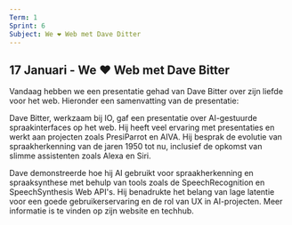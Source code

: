 ```yaml
---
Term: 1  
Sprint: 6  
Subject: We ❤️ Web met Dave Ditter  
---
```


## 17 Januari - We ❤️ Web met Dave Bitter

Vandaag hebben we een presentatie gehad van Dave Bitter over zijn liefde voor het web. Hieronder een samenvatting van de presentatie:

Dave Bitter, werkzaam bij IO, gaf een presentatie over AI-gestuurde spraakinterfaces op het web. Hij heeft veel ervaring met presentaties en werkt aan projecten zoals PresiParrot en AIVA. Hij besprak de evolutie van spraakherkenning van de jaren 1950 tot nu, inclusief de opkomst van slimme assistenten zoals Alexa en Siri. 

Dave demonstreerde hoe hij AI gebruikt voor spraakherkenning en spraaksynthese met behulp van tools zoals de SpeechRecognition en SpeechSynthesis Web API's. Hij benadrukte het belang van lage latentie voor een goede gebruikerservaring en de rol van UX in AI-projecten. Meer informatie is te vinden op zijn website en techhub.
